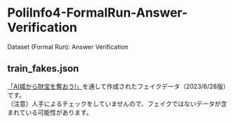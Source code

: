 # PoliInfo4-FormalRun-Answer-Verification
Dataset (Formal Run): Answer Verification

## train_fakes.json
[「AI城から財宝を奪おう!」](https://sites.google.com/view/poliinfo4/game)を通して作成されたフェイクデータ（2023/6/28版）です。  
（注意）人手によるチェックをしていませんので、フェイクではないデータが含まれている可能性があります。
